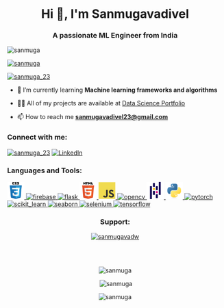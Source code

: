 <h1 align="center">Hi 👋, I'm Sanmugavadivel</h1>
<h3 align="center">A passionate ML Engineer from India</h3>

<p align="left"> <img src="https://komarev.com/ghpvc/?username=sanmuga&label=Profile%20views&color=0e75b6&style=flat" alt="sanmuga" /> </p>

<p align="left"> <a href="https://github.com/ryo-ma/github-profile-trophy"><img src="https://github-profile-trophy.vercel.app/?username=sanmuga" alt="sanmuga" /></a> </p>

<p align="left"> <a href="https://twitter.com/sanmuga_23" target="blank"><img src="https://img.shields.io/twitter/follow/sanmuga_23?logo=twitter&style=for-the-badge" alt="sanmuga_23" /></a> </p>

- 🌱 I’m currently learning **Machine learning frameworks and algorithms**

- 👨‍💻 All of my projects are available at [Data Science Portfolio](https://www.datascienceportfol.io/sanmugavadivel)

- 📫 How to reach me **sanmugavadivel23@gmail.com**

<h3 align="left">Connect with me:</h3>
<p align="left">
<a href="https://twitter.com/sanmuga_23" target="blank"><img align="center" src="https://raw.githubusercontent.com/rahuldkjain/github-profile-readme-generator/master/src/images/icons/Social/twitter.svg" alt="sanmuga_23" height="30" width="40" /></a>
<a href="https://linkedin.com/in/sanmugavadivel-k/" target="blank"><img align="center" src="https://raw.githubusercontent.com/rahuldkjain/github-profile-readme-generator/master/src/images/icons/Social/linked-in-alt.svg" alt="LinkedIn" height="30" width="40" /></a>
</p>

<h3 align="left">Languages and Tools:</h3>
<p align="left"> 
  <!-- Add correct links for the tools -->
  <a href="https://www.w3schools.com/css/" target="_blank" rel="noreferrer"> <img src="https://raw.githubusercontent.com/devicons/devicon/master/icons/css3/css3-original-wordmark.svg" alt="css3" width="40" height="40"/> </a> 
  <a href="https://firebase.google.com/" target="_blank" rel="noreferrer"> <img src="https://www.vectorlogo.zone/logos/firebase/firebase-icon.svg" alt="firebase" width="40" height="40"/> </a> 
  <a href="https://flask.palletsprojects.com/" target="_blank" rel="noreferrer"> <img src="https://www.vectorlogo.zone/logos/pocoo_flask/pocoo_flask-icon.svg" alt="flask" width="40" height="40"/> </a> 
  <a href="https://www.w3.org/html/" target="_blank" rel="noreferrer"> <img src="https://raw.githubusercontent.com/devicons/devicon/master/icons/html5/html5-original-wordmark.svg" alt="html5" width="40" height="40"/> </a> 
  <a href="https://developer.mozilla.org/en-US/docs/Web/JavaScript" target="_blank" rel="noreferrer"> <img src="https://raw.githubusercontent.com/devicons/devicon/master/icons/javascript/javascript-original.svg" alt="javascript" width="40" height="40"/> </a> 
  <a href="https://opencv.org/" target="_blank" rel="noreferrer"> <img src="https://www.vectorlogo.zone/logos/opencv/opencv-icon.svg" alt="opencv" width="40" height="40"/> </a> 
  <a href="https://pandas.pydata.org/" target="_blank" rel="noreferrer"> <img src="https://raw.githubusercontent.com/devicons/devicon/2ae2a900d2f041da66e950e4d48052658d850630/icons/pandas/pandas-original.svg" alt="pandas" width="40" height="40"/> </a> 
  <a href="https://www.python.org" target="_blank" rel="noreferrer"> <img src="https://raw.githubusercontent.com/devicons/devicon/master/icons/python/python-original.svg" alt="python" width="40" height="40"/> </a> 
  <a href="https://pytorch.org/" target="_blank" rel="noreferrer"> <img src="https://www.vectorlogo.zone/logos/pytorch/pytorch-icon.svg" alt="pytorch" width="40" height="40"/> </a> 
  <a href="https://scikit-learn.org/" target="_blank" rel="noreferrer"> <img src="https://upload.wikimedia.org/wikipedia/commons/0/05/Scikit_learn_logo_small.svg" alt="scikit_learn" width="40" height="40"/> </a> 
  <a href="https://seaborn.pydata.org/" target="_blank" rel="noreferrer"> <img src="https://seaborn.pydata.org/_images/logo-mark-lightbg.svg" alt="seaborn" width="40" height="40"/> </a> 
  <a href="https://www.selenium.dev" target="_blank" rel="noreferrer"> <img src="https://raw.githubusercontent.com/detain/svg-logos/780f25886640cef088af994181646db2f6b1a3f8/svg/selenium-logo.svg" alt="selenium" width="40" height="40"/> </a> 
  <a href="https://www.tensorflow.org" target="_blank" rel="noreferrer"> <img src="https://www.vectorlogo.zone/logos/tensorflow/tensorflow-icon.svg" alt="tensorflow" width="40" height="40"/> </a> 
</p>

<h3 align="center">Support:</h3>
<p align="center"><a href="https://www.buymeacoffee.com/sanmugavadw"> <img src="https://cdn.buymeacoffee.com/buttons/v2/default-yellow.png" height="50" width="210" alt="sanmugavadw" /></a></p>
<br><br>

<!-- Add correct links for the stats -->
<p align="center"><img src="https://github-readme-stats.vercel.app/api/top-langs?username=sanmuga&show_icons=true&locale=en&layout=compact" alt="sanmuga" /></p>

<p align="center">&nbsp;<img src="https://github-readme-stats.vercel.app/api?username=sanmuga&show_icons=true&locale=en" alt="sanmuga" /></p>

<p align="center"><img src="https://github-readme-streak-stats.herokuapp.com/?user=sanmuga&" alt="sanmuga" /></p>
